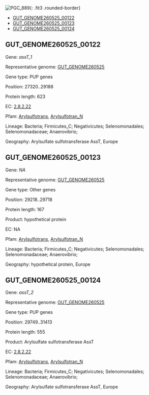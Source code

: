 ![PGC_889](../static/images/Clusters_figure/PGC_889.jpg){: .fit3 .rounded-border}

<ul id="myTab" class="nav nav-tabs">
  <li class="active">
        <a href="#tab1" data-toggle="tab">GUT_GENOME260525_00122</a>
  </li>
<li><a href="#tab2" data-toggle="tab">GUT_GENOME260525_00123</a></li>
<li><a href="#tab3" data-toggle="tab">GUT_GENOME260525_00124</a></li>
</ul>

<div id="myTabContent" class="tab-content">
  <div class="tab-pane fade in active" id="tab1">

<h2 id="GUT_GENOME260525_00122">GUT_GENOME260525_00122</h2>
<p>Gene: <em>assT_1</em>
<p>Representative genome: <a href="https://www.ebi.ac.uk/metagenomics/genomes/MGYG-HGUT-02113">GUT_GENOME260525</a></p>
<p>Gene type: PUP genes</p>
<p>Position: 27320..29188</p>
<p>Protein length: 623</p>
<p>EC: <a href="https://www.brenda-enzymes.org/enzyme.php?ecno=2.8.2.22">2.8.2.22</a></p>
<p>Pfam: <a href="http://pfam.xfam.org/family/Arylsulfotrans">Arylsulfotrans</a>, <a href="http://pfam.xfam.org/family/Arylsulfotran_N">Arylsulfotran_N</a></p>
<p>Lineage: Bacteria; Firmicutes_C; Negativicutes; Selenomonadales; Selenomonadaceae; Anaerovibrio; </p>
<p>Geography: Arylsulfate sulfotransferase AssT, Europe</p>
  </div>

  <div class="tab-pane fade" id="tab2">

<h2 id="GUT_GENOME260525_00123">GUT_GENOME260525_00123</h2>
<p>Gene: <em>NA</em></p>
<p>Representative genome: <a href="https://www.ebi.ac.uk/metagenomics/genomes/MGYG-HGUT-02113">GUT_GENOME260525</a></p>
<p>Gene type: Other genes</p>
<p>Position: 29218..29718</p>
<p>Protein length: 167</p>
<p>Product: hypothetical protein</p>
<p>EC: NA</p>
<p>Pfam: <a href="http://pfam.xfam.org/family/Arylsulfotrans">Arylsulfotrans</a>, <a href="http://pfam.xfam.org/family/Arylsulfotran_N">Arylsulfotran_N</a></p>
<p>Lineage: Bacteria; Firmicutes_C; Negativicutes; Selenomonadales; Selenomonadaceae; Anaerovibrio; </p>
<p>Geography: hypothetical protein, Europe</p>

  </div>
  <div class="tab-pane fade" id="tab3">

<h2 id="GUT_GENOME260525_00124">GUT_GENOME260525_00124</h2>
<p>Gene: <em>assT_2</em></p>
<p>Representative genome: <a href="https://www.ebi.ac.uk/metagenomics/genomes/MGYG-HGUT-02113">GUT_GENOME260525</a></p>
<p>Gene type: PUP genes</p>
<p>Position: 29749..31413</p>
<p>Protein length: 555</p>
<p>Product: Arylsulfate sulfotransferase AssT</p>
<p>EC: <a href="https://www.brenda-enzymes.org/enzyme.php?ecno=2.8.2.22">2.8.2.22</a></p>
<p>Pfam: <a href="http://pfam.xfam.org/family/Arylsulfotrans">Arylsulfotrans</a>, <a href="http://pfam.xfam.org/family/Arylsulfotran_N">Arylsulfotran_N</a></p>
<p>Lineage: Bacteria; Firmicutes_C; Negativicutes; Selenomonadales; Selenomonadaceae; Anaerovibrio; </p>
<p>Geography: Arylsulfate sulfotransferase AssT, Europe</p>

  </div>
</div>
